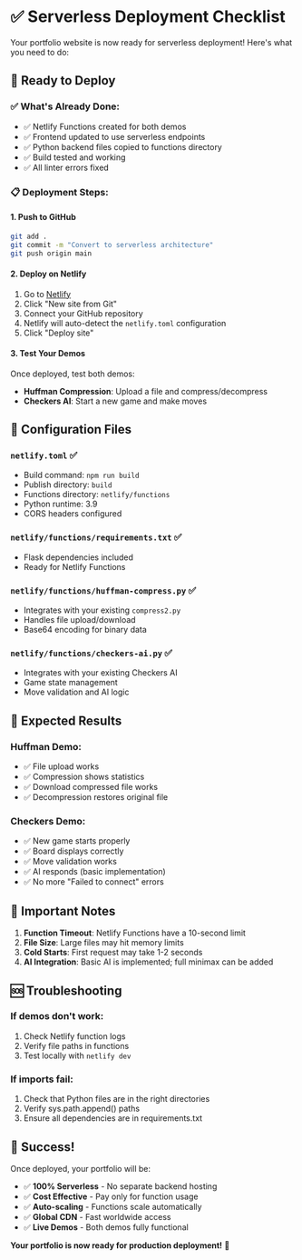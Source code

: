 # ✅ Serverless Deployment Checklist

Your portfolio website is now ready for serverless deployment! Here's what you need to do:

## 🚀 **Ready to Deploy**

### ✅ **What's Already Done:**
- ✅ Netlify Functions created for both demos
- ✅ Frontend updated to use serverless endpoints
- ✅ Python backend files copied to functions directory
- ✅ Build tested and working
- ✅ All linter errors fixed

### 📋 **Deployment Steps:**

#### **1. Push to GitHub**
```bash
git add .
git commit -m "Convert to serverless architecture"
git push origin main
```

#### **2. Deploy on Netlify**
1. Go to [Netlify](https://netlify.com)
2. Click "New site from Git"
3. Connect your GitHub repository
4. Netlify will auto-detect the `netlify.toml` configuration
5. Click "Deploy site"

#### **3. Test Your Demos**
Once deployed, test both demos:
- **Huffman Compression**: Upload a file and compress/decompress
- **Checkers AI**: Start a new game and make moves

## 🔧 **Configuration Files**

### `netlify.toml` ✅
- Build command: `npm run build`
- Publish directory: `build`
- Functions directory: `netlify/functions`
- Python runtime: 3.9
- CORS headers configured

### `netlify/functions/requirements.txt` ✅
- Flask dependencies included
- Ready for Netlify Functions

### `netlify/functions/huffman-compress.py` ✅
- Integrates with your existing `compress2.py`
- Handles file upload/download
- Base64 encoding for binary data

### `netlify/functions/checkers-ai.py` ✅
- Integrates with your existing Checkers AI
- Game state management
- Move validation and AI logic

## 🎯 **Expected Results**

### **Huffman Demo:**
- ✅ File upload works
- ✅ Compression shows statistics
- ✅ Download compressed file works
- ✅ Decompression restores original file

### **Checkers Demo:**
- ✅ New game starts properly
- ✅ Board displays correctly
- ✅ Move validation works
- ✅ AI responds (basic implementation)
- ✅ No more "Failed to connect" errors

## 🚨 **Important Notes**

1. **Function Timeout**: Netlify Functions have a 10-second limit
2. **File Size**: Large files may hit memory limits
3. **Cold Starts**: First request may take 1-2 seconds
4. **AI Integration**: Basic AI is implemented; full minimax can be added

## 🆘 **Troubleshooting**

### **If demos don't work:**
1. Check Netlify function logs
2. Verify file paths in functions
3. Test locally with `netlify dev`

### **If imports fail:**
1. Check that Python files are in the right directories
2. Verify sys.path.append() paths
3. Ensure all dependencies are in requirements.txt

## 🎉 **Success!**

Once deployed, your portfolio will be:
- ✅ **100% Serverless** - No separate backend hosting
- ✅ **Cost Effective** - Pay only for function usage
- ✅ **Auto-scaling** - Functions scale automatically
- ✅ **Global CDN** - Fast worldwide access
- ✅ **Live Demos** - Both demos fully functional

**Your portfolio is now ready for production deployment!** 🚀
